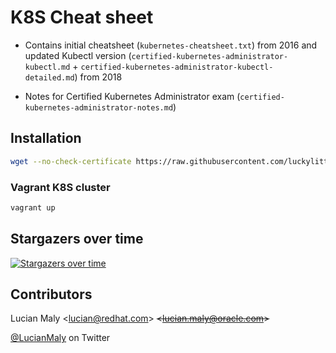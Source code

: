 # K8S Cheat sheet

* Contains initial cheatsheet (`kubernetes-cheatsheet.txt`) from 2016 and updated Kubectl version (`certified-kubernetes-administrator-kubectl.md` + `certified-kubernetes-administrator-kubectl-detailed.md`) from 2018

* Notes for Certified Kubernetes Administrator exam (`certified-kubernetes-administrator-notes.md`)

## Installation

```bash
wget --no-check-certificate https://raw.githubusercontent.com/luckylittle/kubernetes-cheatsheet/master/kubernetes-cheatsheet.txt
```

### Vagrant K8S cluster

```bash
vagrant up
```

## Stargazers over time

[![Stargazers over time](https://starchart.cc/luckylittle/kubernetes-cheatsheet.svg)](https://starchart.cc/luckylittle/kubernetes-cheatsheet)

## Contributors

Lucian Maly <<lucian@redhat.com>> ~~<<lucian.maly@oracle.com>>~~

[@LucianMaly](https://twitter.com/LucianMaly) on Twitter
